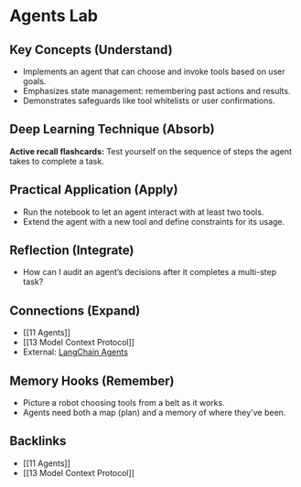 # Agents Lab

## Key Concepts (Understand)
- Implements an agent that can choose and invoke tools based on user goals.
- Emphasizes state management: remembering past actions and results.
- Demonstrates safeguards like tool whitelists or user confirmations.

## Deep Learning Technique (Absorb)
**Active recall flashcards:** Test yourself on the sequence of steps the agent takes to complete a task.

## Practical Application (Apply)
- Run the notebook to let an agent interact with at least two tools.
- Extend the agent with a new tool and define constraints for its usage.

## Reflection (Integrate)
- How can I audit an agent’s decisions after it completes a multi-step task?

## Connections (Expand)
- [[11 Agents]]
- [[13 Model Context Protocol]]
- External: [LangChain Agents](https://python.langchain.com/docs/modules/agents/)

## Memory Hooks (Remember)
- Picture a robot choosing tools from a belt as it works.
- Agents need both a map (plan) and a memory of where they've been.

## Backlinks
- [[11 Agents]]
- [[13 Model Context Protocol]]
